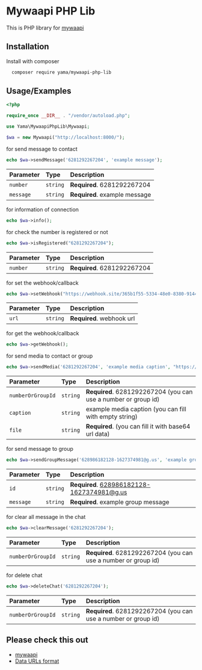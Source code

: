 
# Mywaapi PHP Lib

This is PHP library for [mywaapi](https://github.com/yama24/mywaapi)


## Installation

Install with composer

```bash
  composer require yama/mywaapi-php-lib
```
## Usage/Examples

```php
<?php

require_once __DIR__ . "/vendor/autoload.php";

use Yama\MywaapiPhpLib\Mywaapi;

$wa = new Mywaapi("http://localhost:8000/");
```

for send message to contact

```php
echo $wa->sendMessage('6281292267204', 'example message');
 ```
| Parameter | Type     | Description                |
| :-------- | :------- | :------------------------- |
| `number` | `string` | **Required**. 6281292267204 |
| `message` | `string` | **Required**. example message |

for information of connection 

```php
echo $wa->info();
 ```

for check the number is registered or not 

```php
echo $wa->isRegistered("6281292267204");
 ```
| Parameter | Type     | Description                |
| :-------- | :------- | :------------------------- |
| `number` | `string` | **Required**. 6281292267204 |

for set the webhook/callback 

```php
echo $wa->setWebhook("https://webhook.site/365b1f55-5334-48e0-8380-91443516515b");
 ```
| Parameter | Type     | Description                |
| :-------- | :------- | :------------------------- |
| `url` | `string` | **Required**. webhook url |

for get the webhook/callback 

```php
echo $wa->getWebhook();
 ```

for send media to contact or group

```php
echo $wa->sendMedia('6281292267204', 'example media caption', "https://upload.wikimedia.org/wikipedia/commons/thumb/6/6b/WhatsApp.svg/479px-WhatsApp.svg.png");
 ```
| Parameter | Type     | Description                |
| :-------- | :------- | :------------------------- |
| `numberOrGroupId` | `string` | **Required**. 6281292267204 (you can use a number or group id) |
| `caption` | `string` | example media caption (you can fill with empty string) |
| `file` | `string` | **Required**. (you can fill it with base64 url data) |


for send message to group 

```php
echo $wa->sendGroupMessage('628986182128-1627374981@g.us', 'example group message');
 ```
| Parameter | Type     | Description                |
| :-------- | :------- | :------------------------- |
| `id` | `string` | **Required**. 628986182128-1627374981@g.us |
| `message` | `string` | **Required**. example group message |

for clear all message in the chat 

```php
echo $wa->clearMessage('6281292267204');
 ```
| Parameter | Type     | Description                |
| :-------- | :------- | :------------------------- |
| `numberOrGroupId` | `string` | **Required**. 6281292267204 (you can use a number or group id) |

for delete chat 

```php
echo $wa->deleteChat('6281292267204');
 ```
| Parameter | Type     | Description                |
| :-------- | :------- | :------------------------- |
| `numberOrGroupId` | `string` | **Required**. 6281292267204 (you can use a number or group id) |


## Please check this out

 - [mywaapi](https://github.com/yama24/mywaapi)
 - [Data URLs format](https://developer.mozilla.org/en-US/docs/Web/HTTP/Basics_of_HTTP/Data_URLs)

